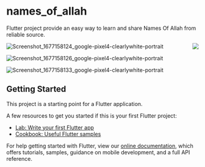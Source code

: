# names_of_allah

Flutter project provide an easy way to learn and share Names Of Allah from reliable source.

<img align='right' width='fit-width' src='https://user-images.githubusercontent.com/81860602/220918266-b6f79672-3be7-4924-b368-9be6bf044288.png'>

![Screenshot_1677158124_google-pixel4-clearlywhite-portrait](https://user-images.githubusercontent.com/81860602/220918266-b6f79672-3be7-4924-b368-9be6bf044288.png)

![Screenshot_1677158126_google-pixel4-clearlywhite-portrait](https://user-images.githubusercontent.com/81860602/220918317-3c34620f-cf9f-442b-842a-57cac9b1e04c.png)

![Screenshot_1677158133_google-pixel4-clearlywhite-portrait](https://user-images.githubusercontent.com/81860602/220918362-e58b4df4-827c-4432-9637-c86a8ae17ba6.png)

## Getting Started

This project is a starting point for a Flutter application.

A few resources to get you started if this is your first Flutter project:

- [Lab: Write your first Flutter app](https://flutter.dev/docs/get-started/codelab)
- [Cookbook: Useful Flutter samples](https://flutter.dev/docs/cookbook)

For help getting started with Flutter, view our
[online documentation](https://flutter.dev/docs), which offers tutorials,
samples, guidance on mobile development, and a full API reference.
